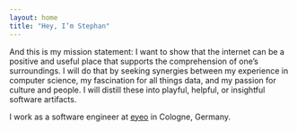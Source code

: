 ```yaml
---
layout: home
title: "Hey, I’m Stephan"
---
```


And this is my mission statement: I want to show that the internet can be a positive and useful place that supports the comprehension of one’s surroundings. I will do that by seeking synergies between my experience in computer science, my fascination for all things data, and my passion for culture and people. I will distill these into playful, helpful, or insightful software artifacts.

I work as a software engineer at <a href="https://eyeo.com">eyeo</a> in Cologne, Germany.
